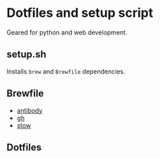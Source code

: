 # Dotfiles and setup script
Geared for python and web development.

## setup.sh
Installs `brew` and `Brewfile` dependencies.

## Brewfile
- [antibody](https://getantibody.github.io/)
- [gh](https://cli.github.com/)
- [stow](https://www.gnu.org/software/stow/)

## Dotfiles
